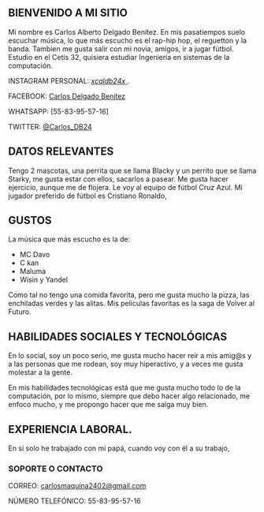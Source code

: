 ## BIENVENIDO A MI SITIO 
Mi nombre es Carlos Alberto Delgado Benítez. En mis pasatiempos suelo escuchar música, lo que más escucho es el rap-hip hop, el reguetton y la banda. Tambien me gusta salir con mi novia, amigos, ir a jugar fútbol. Estudio en el Cetis 32, quisiera estudiar Ingenieria en sistemas de la computación.

INSTAGRAM PERSONAL:   [ _xcaldb24x_ ](https://www.instagram.com/_xcaldb24x_/). 

FACEBOOK:  [Carlos Delgado Benítez](https://www.facebook.com/carlos.delgadobenitez.9)

WHATSAPP:  [55-83-95-57-16]

TWITTER:   [@Carlos_DB24](https://twitter.com/Carlos_DB24)




## DATOS RELEVANTES

Tengo 2 mascotas, una perrita que se llama Blacky y un perrito que se llama Starky, me gusta estar con ellos, sacarlos a pasear.
Me gusta hacer ejercicio, aunque me de flojera.
Le voy al equipo de fútbol Cruz Azul.
Mi jugador preferido de fútbol es Cristiano Ronaldo,



## GUSTOS
La música que más escucho es la de:

- MC Davo
- C kan
- Maluma 
- Wisin y Yandel

Como tal no tengo una comida favorita, pero me gusta mucho la pizza, las enchiladas verdes y las alitas.
Mis peliculas favoritas es la saga de Volver al Futuro.


## HABILIDADES SOCIALES Y TECNOLÓGICAS

En lo social, soy un poco serio, me gusta mucho hacer reír a mis amig@s y a las personas que me rodean, soy muy hiperactivo, y a veces me gusta molestar a la gente.

En mis habilidades tecnológicas está que me gusta mucho todo lo de la computación, por lo mismo, siempre que debo hacer algo relacionado, me enfoco mucho, y me propongo hacer que me salga muy bien.



## EXPERIENCIA LABORAL.

En sí solo he trabajado con mi papá, cuando voy con él a su trabajo,



### SOPORTE O CONTACTO

CORREO: carlosmaquina2402@gmail.com

NÚMERO TELEFÓNICO: 55-83-95-57-16





